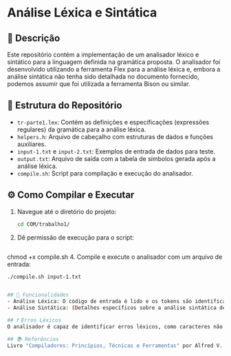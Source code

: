 # Análise Léxica e Sintática

## 📜 Descrição
Este repositório contém a implementação de um analisador léxico e sintático para a linguagem definida na gramática proposta. O analisador foi desenvolvido utilizando a ferramenta Flex para a análise léxica e, embora a análise sintática não tenha sido detalhada no documento fornecido, podemos assumir que foi utilizada a ferramenta Bison ou similar.

## 📂 Estrutura do Repositório
- `tr-parte1.lex`: Contém as definições e especificações (expressões regulares) da gramática para a análise léxica.
- `helpers.h`: Arquivo de cabeçalho com estruturas de dados e funções auxiliares.
- `input-1.txt` e `input-2.txt`: Exemplos de entrada de dados para teste.
- `output.txt`: Arquivo de saída com a tabela de símbolos gerada após a análise léxica.
- `compile.sh`: Script para compilação e execução do analisador.

## ⚙️ Como Compilar e Executar
1. Navegue até o diretório do projeto:
   ```bash
   cd COM/trabalho1/
2. Dê permissão de execução para o script:
   ```bash
  chmod +x compile.sh
4. Compile e execute o analisador com um arquivo de entrada:
   ```bash
 ./compile.sh input-1.txt


## 🌟 Funcionalidades
- Análise Léxica: O código de entrada é lido e os tokens são identificados e inseridos na tabela de símbolos.
- Análise Sintática: (Detalhes específicos sobre a análise sintática devem ser adicionados aqui, como a estrutura da gramática, regras sintáticas, etc.)

## ❗ Erros Léxicos
O analisador é capaz de identificar erros léxicos, como caracteres não reconhecidos e produções mal formadas.

## 📚 Referências
Livro "Compiladores: Princípios, Técnicas e Ferramentas" por Alfred V. Aho, Monica S. Lam, Ravi Sethi e Jeffrey D. Ullman.
